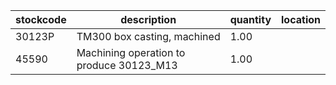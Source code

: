 |stockcode|description|quantity|location|
|---------|-----------|--------|--------|
|30123P|TM300 box casting, machined|1.00||
|45590|Machining operation to produce 30123_M13|1.00||
